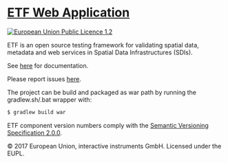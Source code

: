 # [ETF Web Application](https://interactive-instruments.github.io/etf-webapp/)

[![European Union Public Licence 1.2](https://img.shields.io/badge/license-EUPL%201.2-blue.svg)](https://joinup.ec.europa.eu/software/page/eupl)

ETF is an open source testing framework for validating spatial data, metadata and web services in Spatial Data Infrastructures (SDIs).

See [here](http://docs.etf-validator.net/) for documentation.

Please report issues [here](https://github.com/interactive-instruments/etf-webapp/issues).

The project can be build and packaged as war path by running the gradlew.sh/.bat wrapper with:
```gradle
$ gradlew build war
```

ETF component version numbers comply with the [Semantic Versioning Specification 2.0.0](http://semver.org/spec/v2.0.0.html).

&copy; 2017 European Union, interactive instruments GmbH. Licensed under the EUPL.